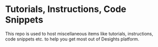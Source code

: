 # Tutorials, Instructions, Code Snippets
This repo is used to host miscellaneous items like tutorials, instructions, code snippets etc. to help you get most out of Desights platform.
